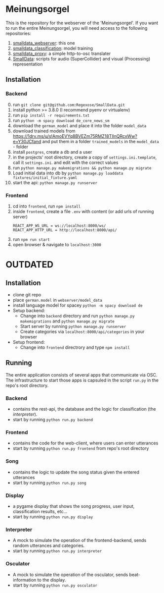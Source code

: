 # Meinungsorgel
This is the repository for the webserver of the 'Meinungsorgel'.
If you want to run the entire Meinungsorgel, you will need access to the following repositories:

1. [smalldata_webserver](https://github.com/Regexose/smalldata_webserver): this one
2. [smalldata_classification](https://github.com/staudamm/smalldata_classification): model training
3. [smalldata_proxy](https://github.com/staudamm/smalldata_proxy): a simple http-to-osc translater
4. [SmallData](https://github.com/Regexose/SmallData): scripts for audio (SuperCollider) and visual (Processing) representation




## Installation

### Backend
0. run `git clone git@github.com:Regexose/SmallData.git`
1. install python >= 3.8.0 (I recommend pyenv or virtualenv)
2. run `pip install -r requirements.txt`
3. run `python -m spacy download de_core_news_sm`
4. download the `german_model` and place it into the folder `model_data`
5. download trained models from https://1drv.ms/u/s!AmoEVYq8BVEZm75RMZ18TllnQRcxWw?e=Y30JCfand and put them in a 
folder `trained_models` in the `model_data` - folder
6. install `postgres`, create a db and a user 
7. in the projects' root directory, create a copy of `settings.ini.template`, call it `settings.ini`. and edit with the correct values
8. run `python manage.py makemigrations && python manage.py migrate`
9. Load initial data into db by `python manage.py loaddata fixtures/initial_fixture.yaml `
10. start the api: `python manage.py runserver`


### Frontend
1. cd into `frontend`, run `npm install`
2. inside `frontend`, create a file `.env` with content (or add urls of running server)
   ```
   REACT_APP_WS_URL = ws://localhost:8000/ws/
   REACT_APP_HTTP_URL = http://localhost:8000/api/
   ```
3. run `npm run start`
4. open browser & navigate to `localhost:3000`




# OUTDATED
## Installation
* clone git repo
* place `german.model` in `webserver/model_data`
* install language model for spacey `python -m spacy download de`
* Setup backend:
   * Change into `backend` directory and run `python manage.py makemigrations` and `python manage.py migrate`
   * Start server by running `python manage.py runserver`
   * Create categories via `localhost:8000/api/categories` in your browser
* Setup frontend:
   *  Change into `frontend` directrory and type `npm install`



## Running

The entire application consists of several apps that communicate via OSC. The infrastructure to start those apps is capsuled in the script `run.py` in the repo's root directory.
### Backend
* contains the rest-api, the database and the logic for classification (the *interpreter*).
* start by running `python run.py backend`
### Frontend
* contains the code for the web-client, where users can enter utterances
* start by running `python run.py frontend` from repo's root directory
### Song
* contains the logic to update the song status given the entered utterances
* start by running `python run.py song`
### Display
* a pygame display that shows the song progress, user input, classification results, etc...
* start by running `python run.py display`
### Interpreter
* A mock to simulate the operation of the frontend-backend, sends random utterances and categories.
* start by running `python run.py interpreter`
### Osculator
* A mock to simulate the operation of the osculator, sends beat-information to the display.
* start by running `python run.py osculator`


